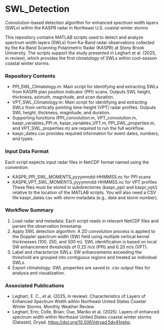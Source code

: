 # SWL_Detection
Convolution-based detection algorithm for enhanced spectrum width layers (SWLs) within the KASPR radar in Northeast U.S. coastal winter storms

This repository contains MATLAB scripts used to detect and analyze spectrum width layers (SWLs) from Ka-Band radar observations collected by the Ka-Band Scanning Polarimetric Radar (KASPR) at Stony Brook University. The scripts support the study presented in Leghart et al. (2025, in review), which provides the first climatology of SWLs within cool-season coastal winter storms.
### Repository Contents
- PPI_SWL_Climatology.m: Main script for identifying and extracting SWLs from KASPR plan position indicator (PPI) scans. Outputs SWL height, thickness, azimuth, magnitude, and scan duration.
- VPT_SWL_Climatology.m: Main script for identifying and extracting SWLs from vertically pointing time-height (VPT) radar profiles. Outputs SWL height, thickness, magnitude, and duration.
- Supporting functions (PPI_convolution.m, VPT_convolution.m, kaspr_variables_PPI.m, kaspr_variables_VPT.m, PPI_SWL_properties.m, and VPT_SWL_properties.m) are required to run the full workflow.
- kaspr_dates.csv provides required information for event dates, numbers, and types.

### Input Data Format
Each script expects input radar files in NetCDF format named using the convention:
- KASPR_PPI_SWL_MOMENTS_yyyymmdd-HHMMSS.nc for PPI scans
- KASPR_VPT_SWL_MOMENTS_yyyymmdd-HHMMSS.nc for VPT profiles
These files must be stored in subdirectories (kaspr_ppi/ and kaspr_vpt/) relative to the location of the MATLAB scripts. You will also need a CSV file kaspr_dates.csv with storm metadata (e.g., date and storm number).

### Workflow Summary
1. Load radar and metadata: Each script reads in relevant NetCDF files and parses the observation timestamp.
2. Apply SWL detection algorithm: A 2D convolution process is applied to the Doppler spectrum width (SW) field using multiple vertical kernel thicknesses (100, 250, and 500 m). SWL identification is based on local SW enhancement thresholds of 0.25 m/s (PPI) and 0.20 m/s (VPT).
3. Label and characterize SWLs: SW enhancements exceeding the threshold are grouped into contiguous regions and treated as individual SWLs.
4. Export climatology: SWL properties are saved to .csv output files for analysis and visualization.

### Associated Publications
- Leghart, E. C., et al. (2025, in review): Characteristics of Layers of Enhanced Spectrum Width within Northeast United States Coastal Winter Storms. Monthly Weather Review.
- Leghart, Erin; Colle, Brian; Oue, Mariko et al. (2025). Layers of enhanced spectrum width within Northeast United States coastal winter storms [Dataset]. Dryad. https://doi.org/10.5061/dryad.5dv41nshp. 
